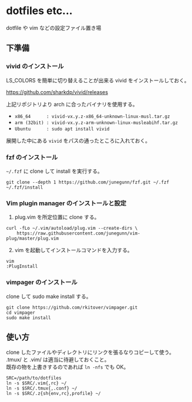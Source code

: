 # dotfiles etc...

dotfile や vim などの設定ファイル置き場

## 下準備
### vivid のインストール
LS_COLORS を簡単に切り替えることが出来る vivid をインストールしておく。

https://github.com/sharkdp/vivid/releases

上記リポジトリより arch に合ったバイナリを使用する。

- `x86_64      : vivid-vx.y.z-x86_64-unknown-linux-musl.tar.gz`
- `arm (32bit) : vivid-vx.y.z-arm-unknown-linux-musleabihf.tar.gz`
- `Ubuntu      : sudo apt install vivid`

展開した中にある `vivid` をパスの通ったところに入れておく。

### fzf のインストール

`~/.fzf` に clone して install を実行する。

```
git clone --depth 1 https://github.com/junegunn/fzf.git ~/.fzf
~/.fzf/install
```

### Vim plugin manager のインストールと設定

1. plug.vim を所定位置に clone する。

```
curl -fLo ~/.vim/autoload/plug.vim --create-dirs \
    https://raw.githubusercontent.com/junegunn/vim-plug/master/plug.vim
```

2. vim を起動してインストールコマンドを入力する。

```
vim
:PlugInstall
```

### vimpager のインストール

clone して sudo make install する。

```
git clone https://github.com/rkitover/vimpager.git
cd vimpager
sudo make install
```

## 使い方

clone したファイルやディレクトリにリンクを張るなりコピーして使う。  
.tmux/ と .vim/ は適当に待避しておくこと。  
既存の物を上書きするのであれば `ln -nfs` でも OK。

```
SRC=/path/to/dotfiles
ln -s $SRC/.vim{,rc} ~/
ln -s $SRC/.tmux{,.conf} ~/
ln -s $SRC/.z{sh{env,rc},profile} ~/
```

